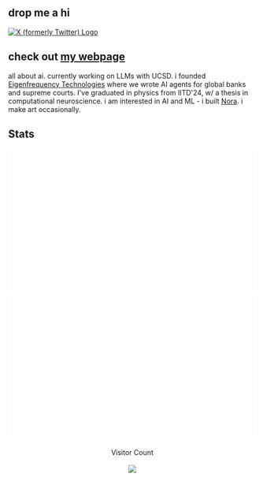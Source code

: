 ## drop me a hi &nbsp;
<a href="https://x.com/nishantsh2002" target="_blank" rel="noopener noreferrer">
  <img alt="X (formerly Twitter) Logo" src="https://upload.wikimedia.org/wikipedia/commons/9/9b/X_logo_2023_original.svg" height="18px" style="vertical-align: text-bottom;" />
</a>


## check out [my webpage](https://nishant-sharma.com)
all about ai. currently working on LLMs with UCSD. i founded [Eigenfrequency Technologies](https://www.insituate.ai/) where we wrote AI agents for global banks and supreme courts. I've graduated in physics from IITD'24, w/ a thesis in computational neuroscience. i am interested in AI and ML - i built [Nora](https://play.google.com/store/apps/details?id=com.insituate.nora&pli=1). i make art occasionally.

## Stats
<a href='https://github.com/sevendaystoglory/github-stats-transparent'>

![Stats Overview](https://raw.githubusercontent.com/sevendaystoglory/stats-generator/master/generated/overview.svg#gh-dark-mode-only)
![Most Used Languages](https://raw.githubusercontent.com/sevendaystoglory/stats-generator/master/generated/languages.svg#gh-dark-mode-only)

</a>

<p align="center"> 
  Visitor Count<br><br>
  <img src="https://profile-counter.glitch.me/sevendaystoglory/count.svg" />
</p>
